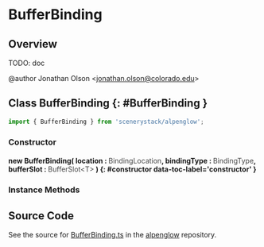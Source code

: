 # BufferBinding

## Overview

TODO: doc

@author Jonathan Olson &lt;jonathan.olson@colorado.edu&gt;

## Class BufferBinding {: #BufferBinding }


```js
import { BufferBinding } from 'scenerystack/alpenglow';
```
### Constructor

#### new BufferBinding( location : <span style="font-weight: 400; opacity: 80%;">BindingLocation</span>, bindingType : <span style="font-weight: 400; opacity: 80%;">BindingType</span>, bufferSlot : <span style="font-weight: 400; opacity: 80%;">BufferSlot&lt;T&gt;</span> ) {: #constructor data-toc-label='constructor' }

### Instance Methods





## Source Code

See the source for [BufferBinding.ts](https://github.com/phetsims/alpenglow/blob/main/js/webgpu/compute/BufferBinding.ts) in the [alpenglow](https://github.com/phetsims/alpenglow) repository.
